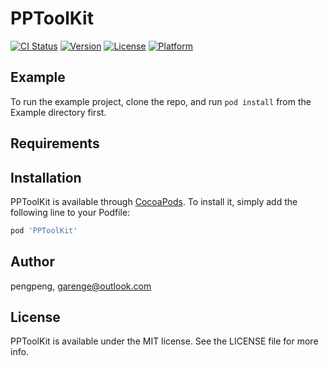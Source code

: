 # PPToolKit

[![CI Status](https://img.shields.io/travis/pengpeng/PPToolKit.svg?style=flat)](https://travis-ci.org/pengpeng/PPToolKit)
[![Version](https://img.shields.io/cocoapods/v/PPToolKit.svg?style=flat)](https://cocoapods.org/pods/PPToolKit)
[![License](https://img.shields.io/cocoapods/l/PPToolKit.svg?style=flat)](https://cocoapods.org/pods/PPToolKit)
[![Platform](https://img.shields.io/cocoapods/p/PPToolKit.svg?style=flat)](https://cocoapods.org/pods/PPToolKit)

## Example

To run the example project, clone the repo, and run `pod install` from the Example directory first.

## Requirements

## Installation

PPToolKit is available through [CocoaPods](https://cocoapods.org). To install
it, simply add the following line to your Podfile:

```ruby
pod 'PPToolKit'
```

## Author

pengpeng, garenge@outlook.com

## License

PPToolKit is available under the MIT license. See the LICENSE file for more info.
